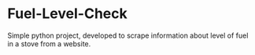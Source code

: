 # Fuel-Level-Check
Simple python project, developed to scrape information about level of fuel in a stove from a website.
